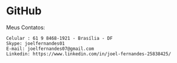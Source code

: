 # GitHub

Meus Contatos:

    Celular : 61 9 8468-1921 - Brasília - DF
    Skype: joelfernandes01
    E-mail: joelfernandes07@gmail.com
    Linkedin: https://www.linkedin.com/in/joel-fernandes-25838425/
